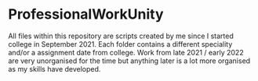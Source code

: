 # ProfessionalWorkUnity
All files within this repository are scripts created by me since I started college in September 2021. Each folder contains a different speciality and/or a assignment date
from college. Work from late 2021 / early 2022 are very unorganised for the time but anything later is a lot more organised as my skills have developed.
